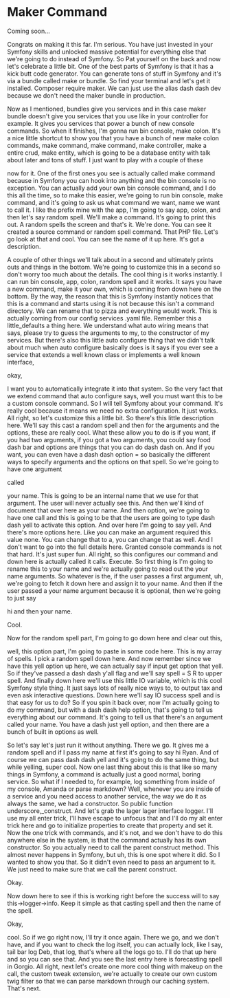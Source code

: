 # Maker Command

Coming soon...

Congrats on making it this far. I'm serious. You have just invested in your Symfony
skills and unlocked massive potential for everything else that we're going to do
instead of Symfony. So Pat yourself on the back and now let's celebrate a little bit.
One of the best parts of Symfony is that it has a kick butt code generator. You can
generate tons of stuff in Symfony and it's via a bundle called make or bundle. So
find your terminal and let's get it installed. Composer require maker. We can just
use the alias dash dash dev because we don't need the maker bundle in production.

Now as I mentioned, bundles give you services and in this case maker bundle doesn't
give you services that you use like in your controller for example. It gives you
services that power a bunch of new console commands. So when it finishes, I'm gonna
run bin console, make colon. It's a nice little shortcut to show you that you have a
bunch of new make colon commands, make command, make command, make controller, make a
entire crud, make entity, which is going to be a database entity with talk about
later and tons of stuff. I just want to play with a couple of these

now for it. One of the first ones you see is actually called make command because in
Symfony you can hook into anything and the bin console is no exception. You can
actually add your own bin console command, and I do this all the time, so to make
this easier, we're going to run bin console, make command, and it's going to ask us
what command we want, name we want to call it. I like the prefix mine with the app,
I'm going to say app, colon, and then let's say random spell. We'll make a command.
It's going to print this out. A random spells the screen and that's it. We're done.
You can see it created a source command or random spell command. That PHP file. Let's
go look at that and cool. You can see the name of it up here. It's got a description.

A couple of other things we'll talk about in a second and ultimately prints outs and
things in the bottom. We're going to customize this in a second so don't worry too
much about the details. The cool thing is it works instantly. I can run bin console,
app, colon, random spell and it works. It says you have a new command, make it your
own, which is coming from down here on the bottom. By the way, the reason that this
is Symfony instantly notices that this is a command and starts using it is not
because this isn't a command directory. We can rename that to pizza and everything
would work. This is actually coming from our config services .yaml file. Remember
this a little_defaults a thing here. We understand what auto wiring means that says,
please try to guess the arguments to my, to the constructor of my services. But
there's also this little auto configure thing that we didn't talk about much when
auto configure basically does is it says if you ever see a service that extends a
well known class or implements a well known interface,

okay,

I want you to automatically integrate it into that system. So the very fact that we
extend command that auto configure says, well you must want this to be a custom
console command. So I will tell Symfony about your command. It's really cool because
it means we need no extra configuration. It just works. All right, so let's customize
this a little bit. So there's this little description here. We'll say this cast a
random spell and then for the arguments and the options, these are really cool. What
these allow you to do is if you want, if you had two arguments, if you got a two
arguments, you could say food dash bar and options are things that you can do dash
dash on. And if you want, you can even have a dash dash option = so basically the
different ways to specify arguments and the options on that spell. So we're going to
have one argument

called

your name. This is going to be an internal name that we use for that argument. The
user will never actually see this. And then we'll kind of document that over here as
your name. And then option, we're going to have one call and this is going to be that
the users are going to type dash dash yell to activate this option. And over here I'm
going to say yell. And there's more options here. Like you can make an argument
required this value none. You can change that to a, you can change that as well. And
I don't want to go into the full details here. Granted console commands is not that
hard. It's just super fun. All right, so this configures our command and down here is
actually called it calls. Execute. So first thing is I'm going to rename this to your
name and we're actually going to read out the your name arguments. So whatever is
the, if the user passes a first argument, uh, we're going to fetch it down here and
assign it to your name. And then if the user passed a your name argument because it
is optional, then we're going to just say

hi and then your name.

Cool.

Now for the random spell part, I'm going to go down here and clear out this,

well, this option part, I'm going to paste in some code here. This is my array of
spells. I pick a random spell down here. And now remember since we have this yell
option up here, we can actually say if input get option that yell. So if they've
passed a dash dash y'all flag and we'll say spell = S R to upper spell. And finally
down here we'll use this little IO variable, which is this cool Symfony style thing.
It just says lots of really nice ways to, to output tax and even ask interactive
questions. Down here we'll say IO success spell and is that easy for us to do? So if
you spin it back over, now I'm actually going to do my command, but with a dash dash
help option, that's going to tell us everything about our command. It's going to tell
us that there's an argument called your name. You have a dash just yell option, and
then there are a bunch of built in options as well.

So let's say let's just run it without anything. There we go. It gives me a random
spell and if I pass my name at first it's going to say hi Ryan. And of course we can
pass dash dash yell and it's going to do the same thing, but while yelling, super
cool. Now one last thing about this is that like so many things in Symfony, a command
is actually just a good normal, boring service. So what if I needed to, for example,
log something from inside of my console, Amanda or parse markdown? Well, whenever you
are inside of a service and you need access to another service, the way we do it as
always the same, we had a constructor. So public function underscore,_construct. And
let's grab the lager lager interface logger. I'll use my all enter trick, I'll have
escape to unfocus that and I'll do my alt enter trick here and go to initialize
properties to create that property and set it. Now the one trick with commands, and
it's not, and we don't have to do this anywhere else in the system, is that the
command actually has its own constructor. So you actually need to call the parent
construct method. This almost never happens in Symfony, but uh, this is one spot
where it did. So I wanted to show you that. So it didn't even need to pass an
argument to it. We just need to make sure that we call the parent construct.

Okay.

Now down here to see if this is working right before the success will to say
this->logger->info. Keep it simple as that casting spell and then the name of the
spell.

Okay,

cool. So if we go right now, I'll try it once again. There we go, and we don't have,
and if you want to check the log itself, you can actually lock, like I say, tail bar
log Deb, that log, that's where all the logs go to. I'll do that up here and so you
can see that. And you see the last entry here is forecasting spell in Gorgio. All
right, next let's create one more cool thing with makeup on the call, the custom
tweak extension, we're actually to create our own custom twig filter so that we can
parse markdown through our caching system. That's next.

